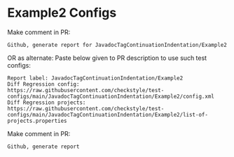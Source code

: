 # Example2 Configs
Make comment in PR:
```
Github, generate report for JavadocTagContinuationIndentation/Example2
```
OR as alternate:
Paste below given to PR description to use such test configs:
```
Report label: JavadocTagContinuationIndentation/Example2
Diff Regression config: https://raw.githubusercontent.com/checkstyle/test-configs/main/JavadocTagContinuationIndentation/Example2/config.xml
Diff Regression projects: https://raw.githubusercontent.com/checkstyle/test-configs/main/JavadocTagContinuationIndentation/Example2/list-of-projects.properties
```
Make comment in PR:
```
Github, generate report
```
